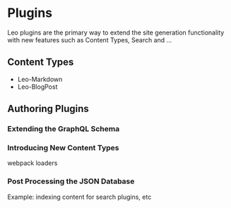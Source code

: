 # Plugins

Leo plugins are the primary way to extend the site generation functionality with new features such as Content Types, Search and ...

## Content Types

* Leo-Markdown
* Leo-BlogPost

## Authoring Plugins

### Extending the GraphQL Schema

### Introducing New Content Types

webpack loaders

### Post Processing the JSON Database

Example: indexing content for search plugins, etc
